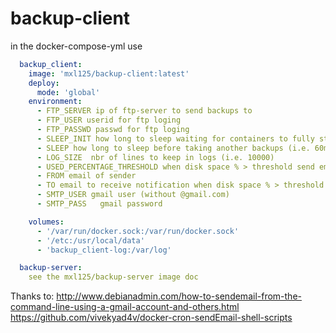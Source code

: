# backup-client

in the docker-compose-yml use 
 
```yaml
  backup_client:
    image: 'mxl125/backup-client:latest'
    deploy:
      mode: 'global'
    environment:
      - FTP_SERVER ip of ftp-server to send backups to
      - FTP_USER userid for ftp loging
      - FTP_PASSWD passwd for ftp loging
      - SLEEP_INIT how long to sleep waiting for containers to fully start (i.e. 3m)
      - SLEEP how long to sleep before taking another backups (i.e. 60m)
      - LOG_SIZE  nbr of lines to keep in logs (i.e. 10000)
      - USED_PERCENTAGE_THRESHOLD when disk space % > threshold send email
      - FROM email of sender
      - TO email to receive notification when disk space % > threshold
      - SMTP_USER gmail user (without @gmail.com) 
      - SMTP_PASS   gmail password

    volumes:
      - '/var/run/docker.sock:/var/run/docker.sock'
      - '/etc:/usr/local/data'
      - 'backup_client-log:/var/log'

  backup-server:
    see the mxl125/backup-server image doc

```

Thanks to:
  http://www.debianadmin.com/how-to-sendemail-from-the-command-line-using-a-gmail-account-and-others.html
  https://github.com/vivekyad4v/docker-cron-sendEmail-shell-scripts
  
